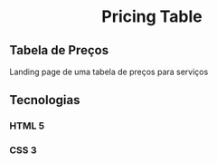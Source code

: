 <h1 align="center"> Pricing Table </h1>

## Tabela de Preços

Landing page de uma tabela de preços para serviços

## Tecnologias

<h3> HTML 5 </h3>
<h3> CSS 3 </h3>
